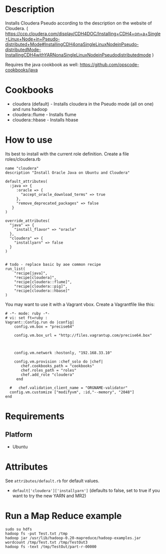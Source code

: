 Description
===========

Installs Cloudera Pseudo according to the description on the website of Cloudera.
( https://ccp.cloudera.com/display/CDH4DOC/Installing+CDH4+on+a+Single+Linux+Node+in+Pseudo-distributed+Mode#InstallingCDH4onaSingleLinuxNodeinPseudo-distributedMode-InstallingCDH4withYARNonaSingleLinuxNodeinPseudodistributedmode )

Requires the java cookbook as well: https://github.com/opscode-cookbooks/java



Cookbooks
===========================
* cloudera (default) - Installs cloudera in the Pseudo mode (all on one) and runs hadoop
* cloudera::flume - Installs flume
* cloudera::hbase - Installs hbase


How to use
===========================


Its best to install with the current role definition. Create a file roles/cloudera.rb

    name "cloudera"
    description "Install Oracle Java on Ubuntu and Cloudera"

    default_attributes(
      :java => {
         :oracle => {
           "accept_oracle_download_terms" => true
         },
         "remove_deprecated_packages" => false
       }
    )

    override_attributes(
      "java" => {
        "install_flavor" => "oracle"
      },
      "cloudera" => {
        "installyarn" => false
      }
    )


    # todo - replace basic by aoe common recipe
    run_list(
        "recipe[java]",
        "recipe[cloudera]",
        "recipe[cloudera::flume]",
        "recipe[cloudera::pig]",
        "recipe[cloudera::hbase]"
    )

You may want to use it with a Vagrant vbox. Create a Vagrantfile like this:

    # -*- mode: ruby -*-
    # vi: set ft=ruby :
    Vagrant::Config.run do |config|
        config.vm.box = "precise64"

        config.vm.box_url = "http://files.vagrantup.com/precise64.box"



        config.vm.network :hostonly, "192.168.33.10"

        config.vm.provision :chef_solo do |chef|
           chef.cookbooks_path = "cookbooks"
           chef.roles_path = "roles"
           chef.add_role "cloudera"
         end

      #   chef.validation_client_name = "ORGNAME-validator"
      config.vm.customize ["modifyvm", :id,"--memory", "2048"]
    end

Requirements
============

Platform
--------

* Ubuntu

Attributes
==========

See `attributes/default.rb` for default values.

* `default['cloudera']['installyarn']` (defaults to false, set to true if you want to try the new YARN and MR2)


Run a Map Reduce example
=========================
    sudo su hdfs
    hadoop fs -put Test.txt /tmp
    hadoop jar /usr/lib/hadoop-0.20-mapreduce/hadoop-examples.jar wordcount /tmp/Test.txt /tmp/TestOut3
    hadoop fs -text /tmp/TestOut/part-r-00000
